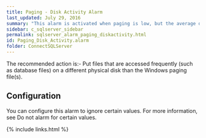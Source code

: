 ```yaml
---
title: Paging - Disk Activity Alarm
last_updated: July 29, 2016
summary: "This alarm is activated when paging is low, but the average disk activity on a paging file disk is high. This value is taken over a specific number of background collections."
sidebar: c_sqlserver_sidebar
permalink: sqlserver_alarm_paging_diskactivity.html
id: Paging_Disk_Activity.alarm
folder: ConnectSQLServer
---
```






The recommended action is:- Put files that are accessed frequently (such as database files) on a different physical disk than the Windows paging file(s).

## Configuration

You can configure this alarm to ignore certain values. For more information, see Do not alarm for certain values.

{% include links.html %}
